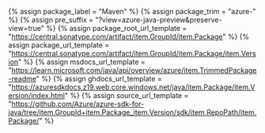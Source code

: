 {% assign package_label = "Maven" %}
{% assign package_trim = "azure-" %}
{% assign pre_suffix = "?view=azure-java-preview&amp;preserve-view=true" %}
{% assign package_root_url_template = "https://central.sonatype.com/artifact/item.GroupId/item.Package" %}
{% assign package_url_template = "https://central.sonatype.com/artifact/item.GroupId/item.Package/item.Version" %}
{% assign msdocs_url_template =  "https://learn.microsoft.com/java/api/overview/azure/item.TrimmedPackage-readme" %}
{% assign ghdocs_url_template = "https://azuresdkdocs.z19.web.core.windows.net/java/item.Package/item.Version/index.html" %}
{% assign source_url_template = "https://github.com/Azure/azure-sdk-for-java/tree/item.GroupId+item.Package_item.Version/sdk/item.RepoPath/item.Package/" %}
